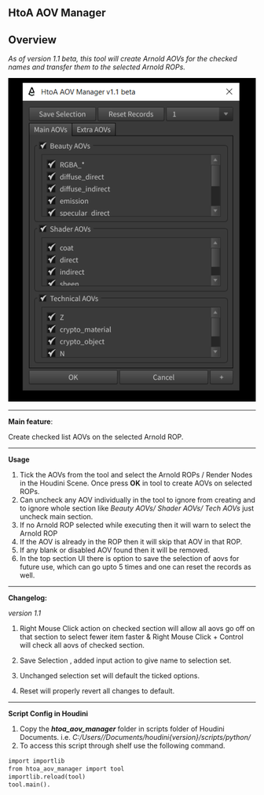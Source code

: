 **HtoA AOV Manager**
---
Overview
---
*As of version 1.1 beta, this tool will create Arnold AOVs for the checked names and transfer them to the selected Arnold ROPs.*

![image description](resources/1.1_UI.PNG)

---

**Main feature**:

Create checked list AOVs on the selected Arnold ROP.

---
**Usage**

1. Tick the AOVs from the tool and select the Arnold ROPs / Render Nodes in the Houdini Scene. Once press **OK** in tool to create AOVs on selected ROPs.
2. Can uncheck any AOV individually in the tool to ignore from creating and to ignore whole section like *Beauty AOVs/ Shader AOVs/ Tech AOVs* just uncheck main section.
3. If no Arnold ROP selected while executing then it will warn to select the Arnold ROP
4. If the AOV is already in the ROP then it will skip that AOV in that ROP.
5. If any blank or disabled AOV found then it will be removed.
6. In the top section UI there is option to save the selection of aovs for future use, which can go upto 5 times and one can reset the records as well.


---

**Changelog:** 

*version 1.1*

1. Right Mouse Click action on checked section will allow all aovs  go off on that section to select fewer item faster & Right Mouse Click + Control will check all aovs of checked section.

2. Save Selection , added input action to give name to selection set. 

3. Unchanged selection set will default the ticked options. 

4. Reset will properly revert all changes to default.
   
---
**Script Config in Houdini**

1. Copy the ***htoa_aov_manager*** folder in scripts folder of Houdini Documents.
i.e. *C:/Users/<username>/Documents/houdini{version}/scripts/python/*
2. To access this script through shelf use the following command.
  ```console
  import importlib
  from htoa_aov_manager import tool
  importlib.reload(tool)
  tool.main().
  ```
